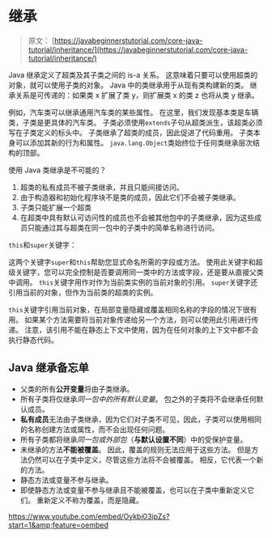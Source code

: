 # 继承

> 原文： [https://javabeginnerstutorial.com/core-java-tutorial/inheritance/](https://javabeginnerstutorial.com/core-java-tutorial/inheritance/)

Java 继承定义了超类及其子类之间的 is-a 关系。 这意味着只要可以使用超类的对象，就可以使用子类的对象。 Java 中的类继承用于从现有类构建新的类。 继承关系是可传递的：如果类 x 扩展了类 y，则扩展类 x 的类 z 也将从类 y 继承。

例如，汽车类可以继承通用汽车类的某些属性。 在这里，我们发现基本类是车辆类，子类是更具体的汽车类。 子类必须使用`extends`子句从超类派生，该超类必须写在子类定义的标头中。 子类继承了超类的成员，因此促进了代码重用。 子类本身可以添加其新的行为和属性。 `java.lang.Object`类始终位于任何类继承层次结构的顶部。

使用 Java 类继承是不可能的？

1.  超类的私有成员不被子类继承，并且只能间接访问。
2.  由于构造器和初始化程序块不是类的成员，因此它们不会被子类继承。
3.  子类只能扩展一个超类
4.  在超类中具有默认可访问性的成员也不会被其他包中的子类继承，因为这些成员只能通过其与超类在同一包中的子类中的简单名称进行访问。

`this`和`super`关键字：

这两个关键字`super`和`this`帮助您显式命名所需的字段或方法。 使用此关键字和超级关键字，您可以完全控制是否要调用同一类中的方法或字段，还是要从直接父类中调用。 `this`关键字用作对作为当前类实例的当前对象的引用。 `super`关键字还引用当前的对象，但作为当前类的超类的实例。

`this`关键字引用当前对象，在局部变量隐藏或覆盖相同名称的字段的情况下很有用。 如果某个方法需要将当前对象传递给另一个方法，则可以使用此引用进行传递。 注意，该引用不能在静态上下文中使用，因为在任何对象的上下文中都不会执行静态代码。

## Java 继承备忘单

*   父类的所有**公开变量**将由子类继承。
*   所有子类将仅继承*同一包中的所有默认变量*。 包之外的子类将不会继承任何默认成员。
*   **私有成员**无法由子类继承，因为它们对子类不可见，因此，子类可以使用相同的名称创建方法或属性，而不会出现任何问题。
*   所有子类都将继承*同一包或外部包*（**与默认设置不同**）中的受保护变量。
*   未继承的方法**不能被覆盖**。 因此，覆盖的规则无法应用于这些方法。 但是方法仍然可以在子类中定义，尽管这些方法将不会被覆盖。 相反，它代表一个新的方法。
*   静态方法或变量不参与继承。
*   即使静态方法或变量不参与继承且不能被覆盖，也可以在子类中重新定义它们。 重新定义不称为覆盖，而是隐藏。

<https://www.youtube.com/embed/Oykbi03ipZs?start=1&amp;feature=oembed>

